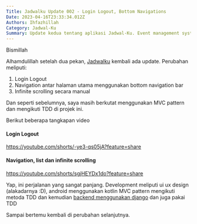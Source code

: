 ```yaml
---
Title: Jadwalku Update 002 - Login Logout, Bottom Navigations
Date: 2023-04-16T23:33:34.012Z
Authors: Ihfazhillah
Category: Jadwal-Ku
Summary: Update kedua tentang aplikasi Jadwal-Ku. Event management system berbasis kotlin untuk android. Saya mengikuti MVC pattern dan dipandu menggunakan metoda TDD.
---
```


Bismillah

Alhamdulillah setelah dua pekan, [Jadwalku]() kembali ada update. Perubahan meliputi:

1. Login Logout
2. Navigation antar halaman utama menggunakan bottom navigation bar
3. Infinite scrolling secara manual

Dan seperti sebelumnya, saya masih berkutat menggunakan MVC pattern dan mengikuti TDD di projek ini. 

Berikut beberapa tangkapan video

#### Login Logout

https://youtube.com/shorts/-ye3-qs05jA?feature=share


#### Navigation, list dan infinite scrolling

https://youtube.com/shorts/sgjHEYDx1do?feature=share


Yap, ini perjalanan yang sangat panjang. Development meliputi ui ux design (alakadarnya :D), android menggunakan kotlin MVC pattern
mengikuti metoda TDD dan kemudian [backend menggunakan django]() dan juga pakai TDD

Sampai bertemu kembali di perubahan selanjutnya.
